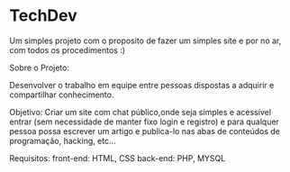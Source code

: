 # TechDev
Um simples projeto com o proposito de fazer um simples site e por no ar, com todos os procedimentos :)

Sobre o Projeto:

Desenvolver o trabalho em equipe entre pessoas dispostas a adquirir e compartilhar conhecimento. 

Objetivo:  Criar um site com chat público,onde seja simples e acessível entrar (sem necessidade de manter fixo login e registro) e para qualquer pessoa possa escrever um artigo e publica-lo nas abas de conteúdos de programação, hacking, etc...

Requisitos: 
  front-end: HTML, CSS
	back-end: PHP, MYSQL 
